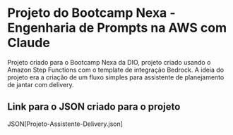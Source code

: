 # Projeto do Bootcamp Nexa - Engenharia de Prompts na AWS com Claude

Projeto criado para o Bootcamp Nexa da DIO, projeto criado usando o Amazon Step Functions com o template de integração Bedrock. 
A ideia do projeto era a criação de um fluxo simples para assistente de planejamento de jantar com delivery.


## Link para o JSON criado para o projeto

JSON[Projeto-Assistente-Delivery.json]